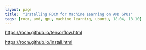 ```yaml
---
layout: page
title:  "Installing ROCM for Machine Learning on AMD GPUs"
tags: [rocm, amd, gpu, machine learning, ubuntu, 18.04, 18.10]
---
```


https://rocm.github.io/tensorflow.html

https://rocm.github.io/install.html



